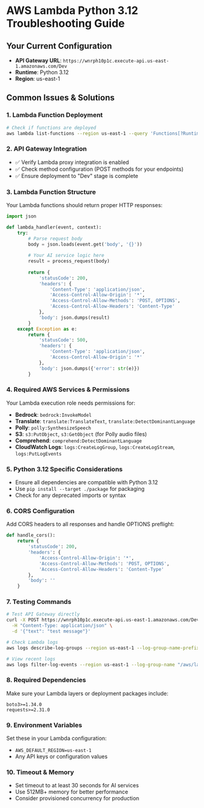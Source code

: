 # AWS Lambda Python 3.12 Troubleshooting Guide

## Your Current Configuration
- **API Gateway URL**: `https://wnrph10p1c.execute-api.us-east-1.amazonaws.com/Dev`
- **Runtime**: Python 3.12
- **Region**: us-east-1

## Common Issues & Solutions

### 1. Lambda Function Deployment
```bash
# Check if functions are deployed
aws lambda list-functions --region us-east-1 --query 'Functions[?Runtime==`python3.12`]'
```

### 2. API Gateway Integration
- ✅ Verify Lambda proxy integration is enabled
- ✅ Check method configuration (POST methods for your endpoints)
- ✅ Ensure deployment to "Dev" stage is complete

### 3. Lambda Function Structure
Your Lambda functions should return proper HTTP responses:
```python
import json

def lambda_handler(event, context):
    try:
        # Parse request body
        body = json.loads(event.get('body', '{}'))
        
        # Your AI service logic here
        result = process_request(body)
        
        return {
            'statusCode': 200,
            'headers': {
                'Content-Type': 'application/json',
                'Access-Control-Allow-Origin': '*',
                'Access-Control-Allow-Methods': 'POST, OPTIONS',
                'Access-Control-Allow-Headers': 'Content-Type'
            },
            'body': json.dumps(result)
        }
    except Exception as e:
        return {
            'statusCode': 500,
            'headers': {
                'Content-Type': 'application/json',
                'Access-Control-Allow-Origin': '*'
            },
            'body': json.dumps({'error': str(e)})
        }
```

### 4. Required AWS Services & Permissions
Your Lambda execution role needs permissions for:
- **Bedrock**: `bedrock:InvokeModel`
- **Translate**: `translate:TranslateText`, `translate:DetectDominantLanguage`
- **Polly**: `polly:SynthesizeSpeech`
- **S3**: `s3:PutObject`, `s3:GetObject` (for Polly audio files)
- **Comprehend**: `comprehend:DetectDominantLanguage`
- **CloudWatch Logs**: `logs:CreateLogGroup`, `logs:CreateLogStream`, `logs:PutLogEvents`

### 5. Python 3.12 Specific Considerations
- Ensure all dependencies are compatible with Python 3.12
- Use `pip install --target ./package` for packaging
- Check for any deprecated imports or syntax

### 6. CORS Configuration
Add CORS headers to all responses and handle OPTIONS preflight:
```python
def handle_cors():
    return {
        'statusCode': 200,
        'headers': {
            'Access-Control-Allow-Origin': '*',
            'Access-Control-Allow-Methods': 'POST, OPTIONS',
            'Access-Control-Allow-Headers': 'Content-Type'
        },
        'body': ''
    }
```

### 7. Testing Commands
```bash
# Test API Gateway directly
curl -X POST https://wnrph10p1c.execute-api.us-east-1.amazonaws.com/Dev/ai/analyze \
  -H "Content-Type: application/json" \
  -d '{"text": "test message"}'

# Check Lambda logs
aws logs describe-log-groups --region us-east-1 --log-group-name-prefix "/aws/lambda/"

# View recent logs
aws logs filter-log-events --region us-east-1 --log-group-name "/aws/lambda/your-function-name" --start-time $(date -d '1 hour ago' +%s)000
```

### 8. Required Dependencies
Make sure your Lambda layers or deployment packages include:
```
boto3>=1.34.0
requests>=2.31.0
```

### 9. Environment Variables
Set these in your Lambda configuration:
- `AWS_DEFAULT_REGION=us-east-1`
- Any API keys or configuration values

### 10. Timeout & Memory
- Set timeout to at least 30 seconds for AI services
- Use 512MB+ memory for better performance
- Consider provisioned concurrency for production
